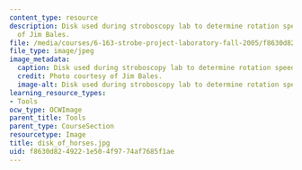 ```yaml
---
content_type: resource
description: Disk used during stroboscopy lab to determine rotation speed. Photo courtesy
  of Jim Bales.
file: /media/courses/6-163-strobe-project-laboratory-fall-2005/f8630d8249221e504f9774af7685f1ae_disk_of_horses.jpg
file_type: image/jpeg
image_metadata:
  caption: Disk used during stroboscopy lab to determine rotation speed.
  credit: Photo courtesy of Jim Bales.
  image-alt: Disk used during stroboscopy lab to determine rotation speed.
learning_resource_types:
- Tools
ocw_type: OCWImage
parent_title: Tools
parent_type: CourseSection
resourcetype: Image
title: disk_of_horses.jpg
uid: f8630d82-4922-1e50-4f97-74af7685f1ae
---
```

